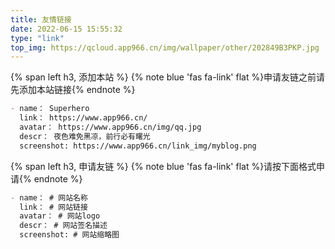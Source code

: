 ```yaml
---
title: 友情链接
date: 2022-06-15 15:55:32
type: "link"
top_img: https://qcloud.app966.cn/img/wallpaper/other/202849B3PKP.jpg
---
```


{% span left h3, 添加本站 %}
{% note blue 'fas fa-link' flat %}申请友链之前请先添加本站链接{% endnote %}

```markdown
- name： Superhero
  link： https://www.app966.cn/
  avatar： https://www.app966.cn/img/qq.jpg
  descr： 夜色难免黑凉，前行必有曙光
  screenshot: https://www.app966.cn/link_img/myblog.png
```
{% span left h3, 申请友链 %}
{% note blue 'fas fa-link' flat %}请按下面格式申请{% endnote %}

```markdown
- name： # 网站名称
  link： # 网站链接
  avatar： # 网站logo
  descr： # 网站签名描述
  screenshot: # 网站缩略图
```

